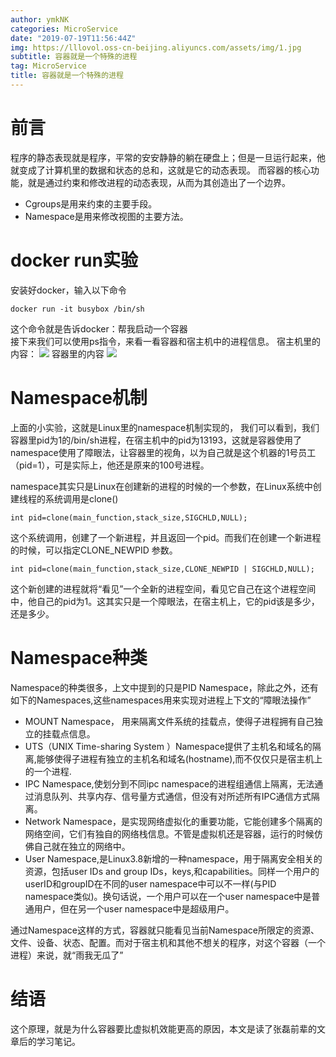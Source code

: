 ```yaml
---
author: ymkNK
categories: MicroService
date: "2019-07-19T11:56:44Z"
img: https://lllovol.oss-cn-beijing.aliyuncs.com/assets/img/1.jpg
subtitle: 容器就是一个特殊的进程
tag: MicroService
title: 容器就是一个特殊的进程
---
```

# 前言
程序的静态表现就是程序，平常的安安静静的躺在硬盘上；但是一旦运行起来，他就变成了计算机里的数据和状态的总和，这就是它的动态表现。
而容器的核心功能，就是通过约束和修改进程的动态表现，从而为其创造出了一个边界。
- Cgroups是用来约束的主要手段。
- Namespace是用来修改视图的主要方法。

# docker run实验
安装好docker，输入以下命令
```
docker run -it busybox /bin/sh
```
这个命令就是告诉docker：帮我启动一个容器  
接下来我们可以使用ps指令，来看一看容器和宿主机中的进程信息。
宿主机里的内容：
![](https://lllovol.oss-cn-beijing.aliyuncs.com/assets/img/pics/WX20190719-120700@2x.png)
容器里的内容
![](https://lllovol.oss-cn-beijing.aliyuncs.com/assets/img/pics/WX20190719-120743@2x.png)

# Namespace机制
上面的小实验，这就是Linux里的namespace机制实现的，
我们可以看到，我们容器里pid为1的/bin/sh进程，在宿主机中的pid为13193，这就是容器使用了namespace使用了障眼法，让容器里的视角，以为自己就是这个机器的1号员工（pid=1），可是实际上，他还是原来的100号进程。

namespace其实只是Linux在创建新的进程的时候的一个参数，在Linux系统中创建线程的系统调用是clone()

```
int pid=clone(main_function,stack_size,SIGCHLD,NULL);
```

这个系统调用，创建了一个新进程，并且返回一个pid。而我们在创建一个新进程的时候，可以指定CLONE_NEWPID 参数。

```
int pid=clone(main_function,stack_size,CLONE_NEWPID | SIGCHLD,NULL);
```

这个新创建的进程就将“看见”一个全新的进程空间，看见它自己在这个进程空间中，他自己的pid为1。这其实只是一个障眼法，在宿主机上，它的pid该是多少，还是多少。

# Namespace种类
Namespace的种类很多，上文中提到的只是PID Namespace，除此之外，还有如下的Namespaces,这些namespaces用来实现对进程上下文的“障眼法操作”
- MOUNT Namespace， 用来隔离文件系统的挂载点，使得子进程拥有自己独立的挂载点信息。
- UTS（UNIX Time-sharing System ）Namespace提供了主机名和域名的隔离,能够使得子进程有独立的主机名和域名(hostname),而不仅仅只是宿主机上的一个进程.
- IPC Namespace,使划分到不同ipc namespace的进程组通信上隔离，无法通过消息队列、共享内存、信号量方式通信，但没有对所述所有IPC通信方式隔离。
- Network Namespace，是实现网络虚拟化的重要功能，它能创建多个隔离的网络空间，它们有独自的网络栈信息。不管是虚拟机还是容器，运行的时候仿佛自己就在独立的网络中。
- User Namespace,是Linux3.8新增的一种namespace，用于隔离安全相关的资源，包括user IDs and group IDs，keys,和capabilities。同样一个用户的userID和groupID在不同的user namespace中可以不一样(与PID namespace类似)。换句话说，一个用户可以在一个user namespace中是普通用户，但在另一个user namespace中是超级用户。

通过Namespace这样的方式，容器就只能看见当前Namespace所限定的资源、文件、设备、状态、配置。而对于宿主机和其他不想关的程序，对这个容器（一个进程）来说，就“雨我无瓜了”

# 结语
这个原理，就是为什么容器要比虚拟机效能更高的原因，本文是读了张磊前辈的文章后的学习笔记。